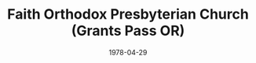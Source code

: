 ---
date: &id001 1978-04-29
end_date: null
location:
  address: 280 Red Mountain Drive
  city: Grants Pass
  state: OR
minister:
- end: 1983-01-01
  name: Calvin Malcor
  start: 1978-01-01
  type: Pastor
- end: 1991-01-01
  name: Jay Milojevich
  start: 1983-01-01
  type: Pastor
- end: 2002-01-01
  name: Larry Conard
  start: 1992-01-01
  type: Pastor
- end: 2012-01-01
  name: Mark Sumpter
  start: 2002-01-01
  type: Pastor
- end: null
  name: Karl E. Thompson
  start: 2014-01-01
  type: Pastor
- end: 2002-01-01
  name: Ralph English
  start: 2000-01-01
  type: Associate Pastor
- end: 2008-01-01
  name: Daniel McManigal
  start: 2006-01-01
  type: Associate Pastor
ministers:
- Calvin Malcor
- Jay Milojevich
- Larry Conard
- Mark Sumpter
- Karl E. Thompson
- Ralph English
- Daniel McManigal
name: Faith Orthodox Presbyterian Church
names:
- end: null
  name: Faith Orthodox Presbyterian Church
  start: 1978-04-29
origination_date: *id001
raw_data: "OR  Grants Pass\nFaith Orthodox Presbyterian Church  (April 29, 1978\u2013\
  \ )\n280 Red Mountain Drive\nPastors: Calvin Malcor, 1978\u201383\nJay Milojevich,\
  \ 1983\u201391\nLarry Conard, 1992\u20132002\nMark Sumpter, 2002\u201312\nKarl E.\
  \ Thompson, 2014\u2013\nAsst. Pastors: Ralph English, 2000\u20132002\nDaniel McManigal,\
  \ 2006\u20138"
states:
- OR
status:
  active: true
  end_date: null
  reason: null
  received_from: null
  withdrawal_to: null
title: Faith Orthodox Presbyterian Church (Grants Pass OR)
year_established:
- 1978

---